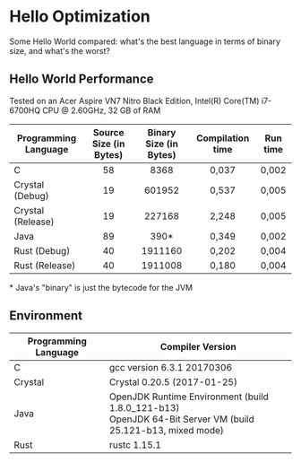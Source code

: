 # Hello Optimization

Some Hello World compared: what's the best language in terms of binary size, and what's the worst?

## Hello World Performance

Tested on an Acer Aspire VN7 Nitro Black Edition, Intel(R) Core(TM) i7-6700HQ CPU @ 2.60GHz, 32 GB of RAM

Programming Language | Source Size (in Bytes) | Binary Size (in Bytes) | Compilation time | Run time
-------------------- | :--------------------: | :--------------------: | :--------------: | :------:
C                    |           58           |          8368          |      0,037       |  0,002
Crystal (Debug)      |           19           |         601952         |      0,537       |  0,005
Crystal (Release)    |           19           |         227168         |      2,248       |  0,005
Java                 |           89           |          390*          |      0,349       |  0,002
Rust (Debug)         |           40           |        1911160         |      0,202       |  0,004
Rust (Release)       |           40           |        1911008         |      0,180       |  0,004

\* Java's "binary" is just the bytecode for the JVM

## Environment

Programming Language | Compiler Version
-------------------- | ----------------------------------------------------------------------------------------------------------
C                    | gcc version 6.3.1 20170306
Crystal              | Crystal 0.20.5 (2017-01-25)
Java                 | OpenJDK Runtime Environment (build 1.8.0_121-b13) <br/>OpenJDK 64-Bit Server VM (build 25.121-b13, mixed mode)
Rust                 | rustc 1.15.1
